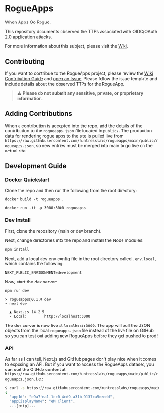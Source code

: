 # RogueApps
When Apps Go Rogue.

This repository documents observed the TTPs associated with OIDC/OAuth 2.0 application attacks.

For more information about this subject, please visit the [Wiki](https://github.com/huntresslabs/rogueapps/wiki).

## Contributing
If you want to contribue to the RogueApps project, please review the [Wiki Contribution Guide](https://github.com/huntresslabs/rogueapps/wiki/Contribution-Guide) and [open an Issue](https://github.com/huntresslabs/rogueapps/issues/new?assignees=&labels=new+rogueapp&projects=&template=custom.md&title=%5BNew+RogueApp%5D%3A+%28RogueApp+Name%29). Please follow the issue template and include details about the observed TTPs for the RogueApp. 
> ⚠️ **Please do not submit any sensitive, private, or proprietary information.**

## Adding Contributions
When a contribution is accepted into the repo, add the details of the contribution to the `rogueapps.json` file located in `public/`. The production data for rendering rogue apps to the site is pulled live from `https://raw.githubusercontent.com/huntresslabs/rogueapps/main/public/rogueapps.json`, so new entries must be merged into main to go live on the actual site.

## Development Guide
### Docker Quickstart

Clone the repo and then run the following from the root directory:

```
docker build -t rogueapps .

docker run -it -p 3000:3000 rogueapps
```

### Dev Install

First, clone the repository (main or dev branch).

Next, change directories into the repo and installl the Node modules:

```
npm install
```

Next, add a local dev env config file in the root directory called `.env.local`, which contains the following:
```
NEXT_PUBLIC_ENVIRONMENT=development
```

Now, start the dev server:
```
npm run dev
```
```
> rogueapps@0.1.0 dev
> next dev

  ▲ Next.js 14.2.5
  - Local:        http://localhost:3000
```
The dev server is now live at `localhost:3000`. The app will pull the JSON objects from the local `rogueapps.json` file instead of the live file on GitHub so you can test out adding new RogueApps before they get pushed to prod!

### API
As far as I can tell, Next.js and GitHub pages don't play nice when it comes to exposing an API. But if you want to access the RogueApps dataset, you can curl the GitHub content at `https://raw.githubusercontent.com/huntresslabs/rogueapps/main/public/rogueapps.json`, i.e.:
```bash
$ curl -s https://raw.githubusercontent.com/huntresslabs/rogueapps/main/public/rogueapps.json | jq '.[] | select(.tags | index("BEC"))'
{
  "appId": "e9a7fea1-1cc0-4cd9-a31b-9137ca5deedd",
  "appDisplayName": "eM Client",
  ...[snip]...
```